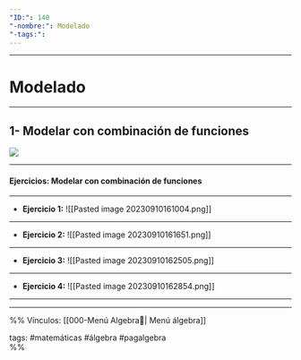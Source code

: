 ```yaml
---
"ID:": 140
"-nombre:": Modelado
"-tags:":
---
```

___
# Modelado
___
## 1- Modelar con combinación de funciones
![](https://www.youtube.com/watch?v=-QxoNEvxzqM&t=466s)

___
#### Ejercicios: Modelar con combinación de funciones

___
- **Ejercicio 1:**
![[Pasted image 20230910161004.png]]

___
- **Ejercicio 2:**
![[Pasted image 20230910161651.png]]

___
- **Ejercicio 3:**
![[Pasted image 20230910162505.png]]

___
- **Ejercicio 4:**
![[Pasted image 20230910162854.png]]

___
















___
%%
Vínculos:
[[000-Menú Algebra📃| Menú álgebra]] 

tags:
#matemáticas #álgebra #pagalgebra  
%%